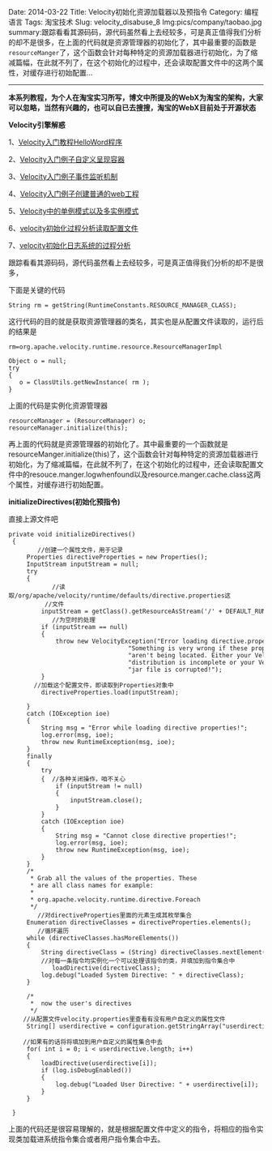 Date: 2014-03-22
Title: Velocity初始化资源加载器以及预指令
Category: 编程语言
Tags: 淘宝技术
Slug: velocity_disabuse_8
Img:pics/company/taobao.jpg
summary:跟踪看看其源码码，源代码虽然看上去经较多，可是真正值得我们分析的却不是很多，在上面的代码就是资源管理器的初始化了，其中最重要的函数是`resourceManger`了，这个函数会针对每种特定的资源加载器进行初始化，为了缩减篇幅，在此就不列了，在这个初始化的过程中，还会读取配置文件中的这两个属性，对缓存进行初始配置...

----------

**本系列教程，为个人在淘宝实习所写，博文中所提及的WebX为淘宝的架构，大家可以忽略，当然有兴趣的，也可以自已去搜搜，淘宝的WebX目前处于开源状态**

**Velocity引擎解惑**

1、<a href="http://www.yanyulin.info/pages/2014/03/velocity_disabuse_1.html" target="_blank">Velocity入门教程HelloWord程序</a>

2、<a href="http://www.yanyulin.info/pages/2014/03/velocity_disabuse_2.html" target="_blank">Velocity入门例子自定义呈现容器</a>

3、<a href="http://www.yanyulin.info/pages/2014/03/velocity_disabuse_3.html" target="_blank">Velocity入门例子事件监听机制</a>


4、<a href="http://www.yanyulin.info/pages/2014/03/velocity_disabuse_4.html" target="_blank">Velocity入门例子创建普通的web工程</a>

5、<a href="http://www.yanyulin.info/pages/2014/03/velocity_disabuse_5.html" target="_blank">Velocity中的单例模式以及多实例模式</a>

6、<a href="http://www.yanyulin.info/pages/2014/03/velocity_disabuse_6.html" target="_blank">velocity初始化过程分析读取配置文件</a>

7、<a href="http://www.yanyulin.info/pages/2014/03/velocity_disabuse_7.html" target="_blank">velocity初始化日志系统的过程分析</a>

跟踪看看其源码码，源代码虽然看上去经较多，可是真正值得我们分析的却不是很多，

下面是关键的代码

	String rm = getString(RuntimeConstants.RESOURCE_MANAGER_CLASS);  

这行代码的目的就是获取资源管理器的类名，其实也是从配置文件读取的，运行后的结果是

	rm=org.apache.velocity.runtime.resource.ResourceManagerImpl

	Object o = null;  
	try  
	{  
	   o = ClassUtils.getNewInstance( rm );  
	}

上面的代码是实例化资源管理器

	resourceManager = (ResourceManager) o;    
	resourceManager.initialize(this); 

再上面的代码就是资源管理器的初始化了。其中最重要的一个函数就是resourceManger.initialize(this)了，这个函数会针对每种特定的资源加载器进行初始化，为了缩减篇幅，在此就不列了，在这个初始化的过程中，还会读取配置文件中的resouce.manger.logwhenfound以及resource.manger.cache.class这两个属性，对缓存进行初始配置。

**initializeDirectives(初始化预指令)**

直接上源文件吧

	private void initializeDirectives()  
	 {  
		    //创建一个属性文件，用于记录
	     Properties directiveProperties = new Properties();  
	     InputStream inputStream = null;   
	     try  
	     {  
				//读取/org/apache/velocity/runtime/defaults/directive.properties这
	          //文件
	         inputStream = getClass().getResourceAsStream('/' + DEFAULT_RUNTIME_DIRECTIVES);  
				//为空时的处理
	         if (inputStream == null)  
	         {  
	             throw new VelocityException("Error loading directive.properties! " +  
	                                 "Something is very wrong if these properties " +  
	                                 "aren't being located. Either your Velocity " +  
	                                 "distribution is incomplete or your Velocity " +  
	                                 "jar file is corrupted!");  
	         }  
	  	   //加载这个配置文件，即读取到Properties对象中
	         directiveProperties.load(inputStream);  
	  
	     }  
	     catch (IOException ioe)  
	     {  
	         String msg = "Error while loading directive properties!";  
	         log.error(msg, ioe);  
	         throw new RuntimeException(msg, ioe);  
	     }  
	     finally  
	     {  
	         try  
	         {  //各种关闭操作，咱不关心
	             if (inputStream != null)  
	             {  
	                 inputStream.close();  
	             }  
	         }  
	         catch (IOException ioe)  
	         {  
	             String msg = "Cannot close directive properties!";  
	             log.error(msg, ioe);  
	             throw new RuntimeException(msg, ioe);  
	         }  
	     }  
	     /* 
	      * Grab all the values of the properties. These 
	      * are all class names for example: 
	      * 
	      * org.apache.velocity.runtime.directive.Foreach 
	      */  
			//对directiveProperties里面的元素生成其枚举集合
	     Enumeration directiveClasses = directiveProperties.elements();  
	 		//循环遍历
	     while (directiveClasses.hasMoreElements())  
	     {  
	         String directiveClass = (String) directiveClasses.nextElement();  
	         //对每一条指令均实例化一个可以处理该指令的类，并填加到指令集合中
			    loadDirective(directiveClass);  
	         log.debug("Loaded System Directive: " + directiveClass);  
	     }  
	  
	     /* 
	      *  now the user's directives 
	      */  
	  	//从配置文件velocity.properties里查看有没有用户自定义的属性文件 
	     String[] userdirective = configuration.getStringArray("userdirective");

        //如果有的话将将填加到用户自定义的属性集合中去
	     for( int i = 0; i < userdirective.length; i++)  
	     {  
	         loadDirective(userdirective[i]);  
	         if (log.isDebugEnabled())  
	         {  
	             log.debug("Loaded User Directive: " + userdirective[i]);  
	         }  
	     }  
	  
	 }  

上面的代码还是很容易理解的，就是根据配置文件中定义的指令，将相应的指令实现类加载进系统指令集合或者用户指令集合中去。

